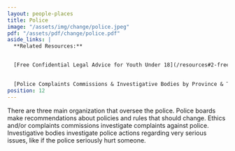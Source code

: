 ```yaml
---
layout: people-places
title: Police
image: "/assets/img/change/police.jpeg"
pdf: "/assets/pdf/change/police.pdf"
aside_links: |
  **Related Resources:**


  [Free Confidential Legal Advice for Youth Under 18](/resources#2-free-confidential-legal-advice-for-youth-under-18)

   
  [Police Complaints Commissions & Investigative Bodies by Province & Territory](/resources#4-police-complaints-commissions-and-investigative-bodies-by-province-and-territory)
position: 12
---
```


There are three main organization that oversee the police. Police boards make recommendations about policies and rules that should change. Ethics and/or complaints commissions investigate complaints against police. Investigative bodies investigate police actions regarding very serious issues, like if the police seriously hurt someone.
